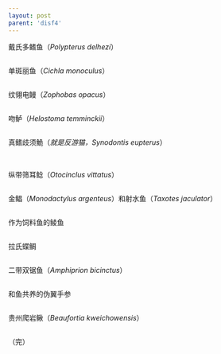 ```yaml
---
layout: post
parent: 'disf4'
---
```

戴氏多鳍鱼（<i>Polypterus delhezi</i>）

<img class='disc' data-src='https://lykoseremos.github.io/gmalb-04/disf4/70.jpg'>

单斑丽鱼（<i>Cichla monoculus</i>）

<img class='disc' data-src='https://lykoseremos.github.io/gmalb-04/disf4/71.jpg'>

纹翎电鳗（<i>Zophobas opacus</i>）

<img class='disc' data-src='https://lykoseremos.github.io/gmalb-04/disf4/72.jpg'>

吻鲈（<i>Helostoma temminckii</i>）

<img class='disc' data-src='https://lykoseremos.github.io/gmalb-04/disf4/73.jpg'>

真鳍歧须鮠（<i>就是反游猫，Synodontis eupterus</i>）

<img class='disc' data-src='https://lykoseremos.github.io/gmalb-04/disf4/74.jpg'>

<img class='disc' data-src='https://lykoseremos.github.io/gmalb-04/disf4/75.jpg'>

纵带筛耳鲶（<i>Otocinclus vittatus</i>）

<img class='disc' data-src='https://lykoseremos.github.io/gmalb-04/disf4/76.jpg'>

金鲳（<i>Monodactylus argenteus</i>）和射水鱼（<i>Taxotes jaculator</i>）

<img class='disc' data-src='https://lykoseremos.github.io/gmalb-04/disf4/77.jpg'>

作为饲料鱼的鲮鱼

<img class='disc' data-src='https://lykoseremos.github.io/gmalb-04/disf4/78.jpg'>

拉氏蝶鲷

<img class='disc' data-src='https://lykoseremos.github.io/gmalb-04/disf4/79.jpg'>

二带双锯鱼（<i>Amphiprion bicinctus</i>）

<img class='disc' data-src='https://lykoseremos.github.io/gmalb-04/disf4/80.jpg'>

和鱼共养的伪翼手参

<img class='disc' data-src='https://lykoseremos.github.io/gmalb-04/disf4/81.jpg'>

贵州爬岩鳅（<i>Beaufortia kweichowensis</i>）

<img class='disc' data-src='https://lykoseremos.github.io/gmalb-04/disf4/82.jpg'>

（完）
